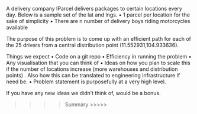 A delivery company IParcel delivers packages to certain locations every day. Below is a sample set of the lat and lngs. 
• 1 parcel per location for the sake of simplicity 
• There are n number of delivery boys riding motorcycles available

The purpose of this problem is to come up with an efficient path for each of the 25 drivers from a central distribution point (11.552931,104.933636).

Things we expect 
• Code on a git repo 
• Efficiency in running the problem 
• Any visualisation that you can think of 
• Ideas on how you plan to scale this if the number of locations increase (more warehouses and distribution points)
. Also how this can be translated to engineering infrastructure if need be. 
• Problem statement is purposefully at a very high level. 

If you have any new ideas we didn’t think of, would be a bonus.


>>>> Summary >>>>>
